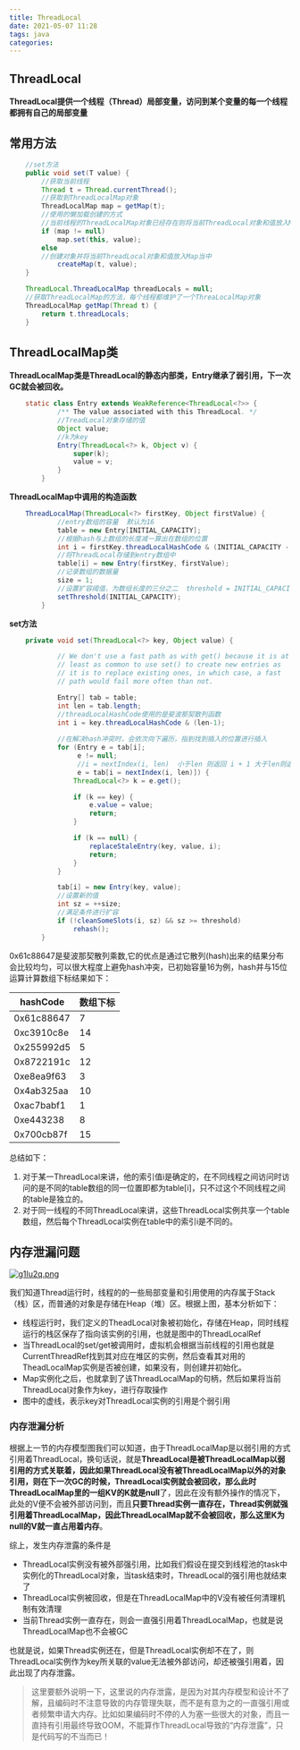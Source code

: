 ```yaml
---
title: ThreadLocal
date: 2021-05-07 11:28
tags: java
categories: 
---
```


<!--more-->

## ThreadLocal

**ThreadLocal提供一个线程（Thread）局部变量，访问到某个变量的每一个线程都拥有自己的局部变量**

## 常用方法

```java
	//set方法
 	public void set(T value) {
        //获取当前线程
        Thread t = Thread.currentThread();
        //获取到ThreadLocalMap对象
        ThreadLocalMap map = getMap(t);
        //使用的懒加载创建的方式
        //当前线程的ThreadLocalMap对象已经存在则将当前ThreadLocal对象和值放入Map当中
        if (map != null)
            map.set(this, value);
        else
        //创建对象并将当前ThreadLocal对象和值放入Map当中
            createMap(t, value);
    }

	ThreadLocal.ThreadLocalMap threadLocals = null;
	//获取ThreadLocalMap的方法，每个线程都维护了一个ThreaLocalMap对象
 	ThreadLocalMap getMap(Thread t) {
        return t.threadLocals;
    }
```

## ThreadLocalMap类

**ThreadLocalMap类是ThreadLocal的静态内部类，Entry继承了弱引用，下一次GC就会被回收。**

```java
	static class Entry extends WeakReference<ThreadLocal<?>> {
            /** The value associated with this ThreadLocal. */
            //TreadLocal对象存储的值
            Object value;
			//k为key
            Entry(ThreadLocal<?> k, Object v) {
                super(k);
                value = v;
            }
        }
```

**ThreadLocalMap中调用的构造函数**

```java
	ThreadLocalMap(ThreadLocal<?> firstKey, Object firstValue) {
        	//entry数组的容量  默认为16
            table = new Entry[INITIAL_CAPACITY];
        	//根据hash与上数组的长度减一算出在数组的位置
            int i = firstKey.threadLocalHashCode & (INITIAL_CAPACITY - 1);
        	//将ThreadLocal存储到entry数组中
            table[i] = new Entry(firstKey, firstValue);
        	//记录数组的数据量
            size = 1;
        	//设置扩容阈值，为数组长度的三分之二  threshold = INITIAL_CAPACITY * 2 / 3;  
            setThreshold(INITIAL_CAPACITY);
        }
```

**set方法**

```java
	private void set(ThreadLocal<?> key, Object value) {

            // We don't use a fast path as with get() because it is at
            // least as common to use set() to create new entries as
            // it is to replace existing ones, in which case, a fast
            // path would fail more often than not.

            Entry[] tab = table;
            int len = tab.length;
        	//threadLocalHashCode使用的是斐波那契散列函数
            int i = key.threadLocalHashCode & (len-1);
			
        	//在解决hash冲突时，会依次向下遍历，指到找到插入的位置进行插入
            for (Entry e = tab[i];
                 e != null;
                 //i = nextIndex(i, len)  小于len 则返回 i + 1 大于len则返回0
                 e = tab[i = nextIndex(i, len)]) {
                ThreadLocal<?> k = e.get();

                if (k == key) {
                    e.value = value;
                    return;
                }

                if (k == null) {
                    replaceStaleEntry(key, value, i);
                    return;
                }
            }

            tab[i] = new Entry(key, value);
        	//设置新的值
            int sz = ++size;
        	//满足条件进行扩容
            if (!cleanSomeSlots(i, sz) && sz >= threshold)
                rehash();
        }
```

0x61c88647是斐波那契散列乘数,它的优点是通过它散列\(hash\)出来的结果分布会比较均匀，可以很大程度上避免hash冲突，已初始容量16为例，hash并与15位运算计算数组下标结果如下：

| hashCode | 数组下标 |
| --- | --- |
| 0x61c88647 | 7 |
| 0xc3910c8e | 14 |
| 0x255992d5 | 5 |
| 0x8722191c | 12 |
| 0xe8ea9f63 | 3 |
| 0x4ab325aa | 10 |
| 0xac7babf1 | 1 |
| 0xe443238 | 8 |
| 0x700cb87f | 15 |

总结如下：

1.  对于某一ThreadLocal来讲，他的索引值i是确定的，在不同线程之间访问时访问的是不同的table数组的同一位置即都为table\[i\]，只不过这个不同线程之间的table是独立的。
2.  对于同一线程的不同ThreadLocal来讲，这些ThreadLocal实例共享一个table数组，然后每个ThreadLocal实例在table中的索引i是不同的。

## 内存泄漏问题

[![g1Iu2q.png](https://z3.ax1x.com/2021/05/07/g1Iu2q.png)](https://imgtu.com/i/g1Iu2q)

我们知道Thread运行时，线程的的一些局部变量和引用使用的内存属于Stack（栈）区，而普通的对象是存储在Heap（堆）区。根据上图，基本分析如下：

- 线程运行时，我们定义的TheadLocal对象被初始化，存储在Heap，同时线程运行的栈区保存了指向该实例的引用，也就是图中的ThreadLocalRef
- 当ThreadLocal的set/get被调用时，虚拟机会根据当前线程的引用也就是CurrentThreadRef找到其对应在堆区的实例，然后查看其对用的TheadLocalMap实例是否被创建，如果没有，则创建并初始化。
- Map实例化之后，也就拿到了该ThreadLocalMap的句柄，然后如果将当前ThreadLocal对象作为key，进行存取操作
- 图中的虚线，表示key对ThreadLocal实例的引用是个弱引用

### 内存泄漏分析

根据上一节的内存模型图我们可以知道，由于ThreadLocalMap是以弱引用的方式引用着ThreadLocal，换句话说，就是**ThreadLocal是被ThreadLocalMap以弱引用的方式关联着，因此如果ThreadLocal没有被ThreadLocalMap以外的对象引用，则在下一次GC的时候，ThreadLocal实例就会被回收，那么此时ThreadLocalMap里的一组KV的K就是null**了，因此在没有额外操作的情况下，此处的V便不会被外部访问到，而且**只要Thread实例一直存在，Thread实例就强引用着ThreadLocalMap，因此ThreadLocalMap就不会被回收，那么这里K为null的V就一直占用着内存**。

综上，发生内存泄露的条件是

- ThreadLocal实例没有被外部强引用，比如我们假设在提交到线程池的task中实例化的ThreadLocal对象，当task结束时，ThreadLocal的强引用也就结束了
- ThreadLocal实例被回收，但是在ThreadLocalMap中的V没有被任何清理机制有效清理
- 当前Thread实例一直存在，则会一直强引用着ThreadLocalMap，也就是说ThreadLocalMap也不会被GC

也就是说，如果Thread实例还在，但是ThreadLocal实例却不在了，则ThreadLocal实例作为key所关联的value无法被外部访问，却还被强引用着，因此出现了内存泄露。

> 这里要额外说明一下，这里说的内存泄露，是因为对其内存模型和设计不了解，且编码时不注意导致的内存管理失联，而不是有意为之的一直强引用或者频繁申请大内存。比如如果编码时不停的人为塞一些很大的对象，而且一直持有引用最终导致OOM，不能算作ThreadLocal导致的“内存泄露”，只是代码写的不当而已！